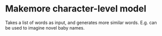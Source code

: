 # Makemore character-level model

Takes a list of words as input, and generates more similar words. E.g. can be used to imagine novel baby names.
